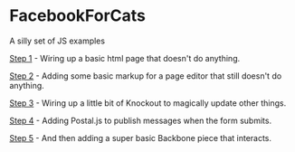 FacebookForCats
===============

A silly set of JS examples

[Step 1](./Step%201/index.html) - Wiring up a basic html page that doesn't do anything.

[Step 2](./Step%202/index.html) - Adding some basic markup for a page editor that still doesn't do anything.

[Step 3](./Step%203/index.html) - Wiring up a little bit of Knockout to magically update other things.

[Step 4](./Step%204/index.html) - Adding Postal.js to publish messages when the form submits.

[Step 5](./Step%205/index.html) - And then adding a super basic Backbone piece that interacts.
